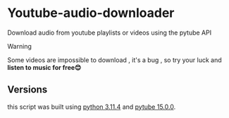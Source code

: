 # Youtube-audio-downloader
Download audio from youtube playlists or videos using the pytube API
> [!WARNING]
> Some videos are impossible to download , it's a bug , so try your luck and **listen to music for free😊**
## Versions
this script was built using [python 3.11.4](https://www.python.org/downloads/) and [pytube 15.0.0](https://pytube.io/en/latest/).
